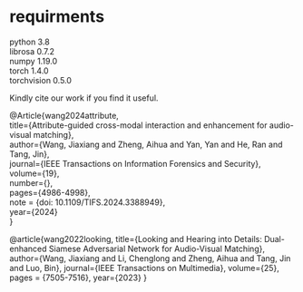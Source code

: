 
# requirments
python 3.8 \
librosa 0.7.2 \
numpy 1.19.0 \
torch 1.4.0 \
torchvision 0.5.0 

Kindly cite our work if you find it useful.

@Article{wang2024attribute,\
title={Attribute-guided cross-modal interaction and enhancement for audio-visual matching},\
author={Wang, Jiaxiang and Zheng, Aihua and Yan, Yan and He, Ran and Tang, Jin},\
journal={IEEE Transactions on Information Forensics and Security},\
volume={19},\
number={},\
pages={4986-4998},\
note = {doi: 10.1109/TIFS.2024.3388949},\
year={2024}\
}

@article{wang2022looking,
  title={Looking and Hearing into Details: Dual-enhanced Siamese Adversarial Network for Audio-Visual Matching},
  author={Wang, Jiaxiang and Li, Chenglong and Zheng, Aihua and Tang, Jin and Luo, Bin},
  journal={IEEE Transactions on Multimedia},
  volume={25},
  pages = {7505-7516},
  year={2023}
}

